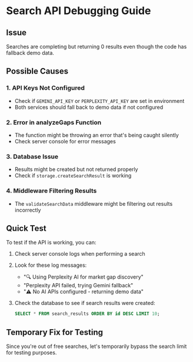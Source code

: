 # Search API Debugging Guide

## Issue
Searches are completing but returning 0 results even though the code has fallback demo data.

## Possible Causes

### 1. API Keys Not Configured
- Check if `GEMINI_API_KEY` or `PERPLEXITY_API_KEY` are set in environment
- Both services should fall back to demo data if not configured

### 2. Error in analyzeGaps Function
- The function might be throwing an error that's being caught silently
- Check server console for error messages

### 3. Database Issue
- Results might be created but not returned properly
- Check if `storage.createSearchResult` is working

### 4. Middleware Filtering Results
- The `validateSearchData` middleware might be filtering out results incorrectly

## Quick Test

To test if the API is working, you can:

1. Check server console logs when performing a search
2. Look for these log messages:
   - "🔍 Using Perplexity AI for market gap discovery"
   - "Perplexity API failed, trying Gemini fallback"
   - "⚠️ No AI APIs configured - returning demo data"

3. Check the database to see if search results were created:
   ```sql
   SELECT * FROM search_results ORDER BY id DESC LIMIT 10;
   ```

## Temporary Fix for Testing

Since you're out of free searches, let's temporarily bypass the search limit for testing purposes.
